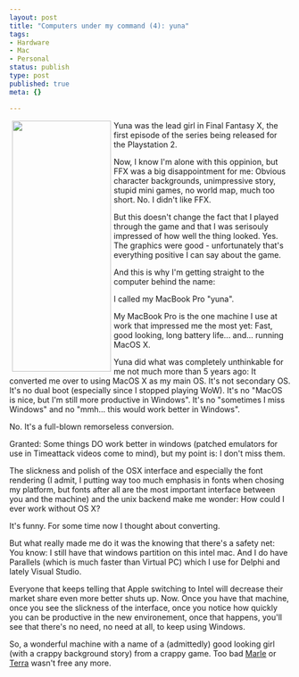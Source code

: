 ```yaml
---
layout: post
title: "Computers under my command (4): yuna"
tags:
- Hardware
- Mac
- Personal
status: publish
type: post
published: true
meta: {}

---
```

<img width='177' height='450' border='0' hspace='5' align='left' src='http://www.gnegg.ch/uploads/yuna.jpg' alt='' />
<p>Yuna was the lead girl in Final Fantasy X, the first episode of the series being released for the Playstation 2.</p>
<p>Now, I know I'm alone with this oppinion, but FFX was a big disappointment for me: Obvious character backgrounds, unimpressive story, stupid mini games, no world map, much too short. No. I didn't like FFX.</p>
<p>But this doesn't change the fact that I played through the game and that I was serisouly impressed of how well the thing looked. Yes. The graphics were good - unfortunately that's everything positive I can say about the game.</p>
<p>And this is why I'm getting straight to the computer behind the name:</p>
<p>I called my MacBook Pro "yuna".</p>
<p>My MacBook Pro is the one machine I use at work that impressed me the most yet: Fast, good looking, long battery life... and... running MacOS&nbsp;X.</p>
<p>Yuna did what was completely unthinkable for me not much more than 5 years ago: It converted me over to using MacOS X as my main OS. It's not secondary OS. It's no dual boot (especially since I stopped playing WoW). It's no "MacOS is nice, but I'm still more productive in Windows". It's no "sometimes I miss Windows" and no "mmh... this would work better in Windows".</p>
<p>No. It's a full-blown remorseless conversion.</p>
<p>Granted: Some things DO work better in windows (patched emulators for use in Timeattack videos come to mind), but my point is: I don't miss them.</p>
<p>The slickness and polish of the OSX interface and especially the font rendering (I admit, I putting way too much emphasis in fonts when chosing my platform, but fonts after all are the most important interface between you and the machine) and the unix backend make me wonder: How could I ever work without OS X?</p>
<p>It's funny. For some time now I thought about converting.</p>
<p>But what really made me do it was the knowing that there's a safety net: You know: I still have that windows partition on this intel mac. And I do have Parallels (which is much faster than Virtual PC) which I use for Delphi and lately Visual Studio.</p>
<p>Everyone that keeps telling that Apple switching to Intel will decrease their market share even more better shuts up. Now. Once you have that machine, once you see the slickness of the interface, once you notice how quickly you can be productive in the new environement, once that happens, you'll see that there's no need, no need at all, to keep using Windows.</p>
<p>So, a wonderful machine with a name of a (admittedly) good looking girl (with a crappy background story) from a crappy game. Too bad <a href="http://www.gnegg.ch/archives/293-Computers-under-my-command-2-marle.html">Marle</a> or <a href="http://www.gnegg.ch/archives/294-Computers-under-my-command-3-terra.html">Terra</a> wasn't free any more.</p>
